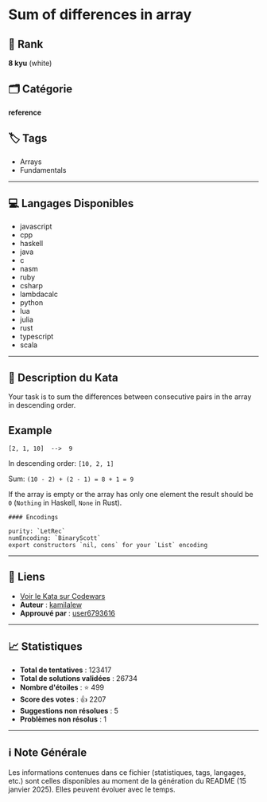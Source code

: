 # Sum of differences in array

## 🏅 Rank
**8 kyu** (white)

## 🗂️ Catégorie
**reference**

## 🏷️ Tags
- Arrays
- Fundamentals

---

## 💻 Langages Disponibles
- javascript
- cpp
- haskell
- java
- c
- nasm
- ruby
- csharp
- lambdacalc
- python
- lua
- julia
- rust
- typescript
- scala

---

## 📜 Description du Kata

Your task is to sum the differences between consecutive pairs in the array in descending order.

## Example

```
[2, 1, 10]  -->  9
```

In descending order: `[10, 2, 1]`

Sum: `(10 - 2) + (2 - 1) = 8 + 1 = 9`

If the array is empty or the array has only one element the result should be `0` (`Nothing` in Haskell, `None` in Rust).

~~~if:lambdacalc
#### Encodings

purity: `LetRec`  
numEncoding: `BinaryScott`  
export constructors `nil, cons` for your `List` encoding  
~~~


---

## 🔗 Liens
- [Voir le Kata sur Codewars](https://www.codewars.com/kata/5b73fe9fb3d9776fbf00009e)
- **Auteur** : [kamilalew](https://www.codewars.com/users/kamilalew)
- **Approuvé par** : [user6793616](https://www.codewars.com/users/user6793616)

---

## 📈 Statistiques
- **Total de tentatives** : 123417
- **Total de solutions validées** : 26734
- **Nombre d'étoiles** : ⭐ 499
- **Score des votes** : 👍 2207
- **Suggestions non résolues** : 5
- **Problèmes non résolus** : 1

---

## ℹ️ Note Générale
Les informations contenues dans ce fichier (statistiques, tags, langages, etc.) sont celles disponibles au moment de la génération du README (15 janvier 2025). Elles peuvent évoluer avec le temps.
